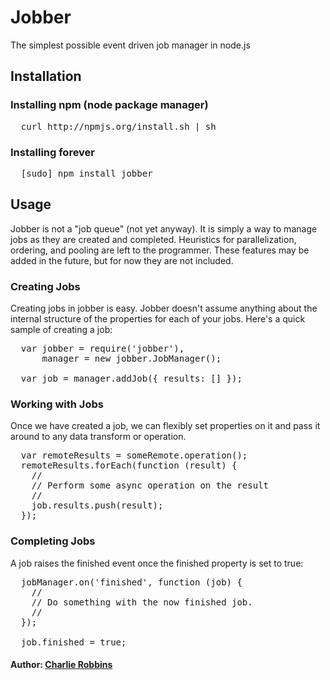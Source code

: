 # Jobber

The simplest possible event driven job manager in node.js

## Installation

### Installing npm (node package manager)
<pre>
  curl http://npmjs.org/install.sh | sh
</pre>

### Installing forever
<pre>
  [sudo] npm install jobber
</pre>

## Usage 
Jobber is not a "job queue" (not yet anyway). It is simply a way to manage jobs as they are created and completed. Heuristics for parallelization, ordering, and pooling are left to the programmer. These features may be added in the future, but for now they are not included.

### Creating Jobs
Creating jobs in jobber is easy. Jobber doesn't assume anything about the internal structure of the properties for each of your jobs. Here's a quick sample of creating a job:

<pre>
  var jobber = require('jobber'),
      manager = new jobber.JobManager();
      
  var job = manager.addJob({ results: [] });
</pre>

### Working with Jobs
Once we have created a job, we can flexibly set properties on it and pass it around to any data transform or operation.
<pre>
  var remoteResults = someRemote.operation();
  remoteResults.forEach(function (result) {
    //
    // Perform some async operation on the result
    //
    job.results.push(result);
  });
</pre>

### Completing Jobs
A job raises the finished event once the finished property is set to true:
<pre>
  jobManager.on('finished', function (job) {
    //
    // Do something with the now finished job.
    //
  });
  
  job.finished = true;
</pre>

#### Author: [Charlie Robbins](http://www.charlierobbins.com)